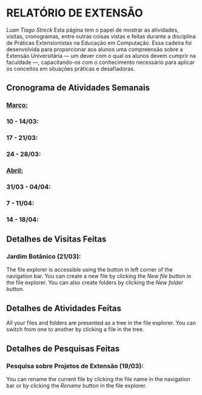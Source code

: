 # RELATÓRIO DE EXTENSÃO
*Luan Tiago Streck*
Esta página tem o papel de mostrar as atividades, visitas, cronogramas, entre outras coisas vistas e feitas durante a disciplina de Práticas Extensionistas na Educação em Computação. Essa cadeira foi desenvolvida para proporcionar aos alunos uma compreensão sobre a Extensão Universitária — um dever com o qual os alunos devem cumprir na faculdade —, capacitando-os com o conhecimento necessário para aplicar os conceitos em situações práticas e desafiadoras.

## Cronograma de Atividades Semanais
### <ins>Março:</ins>
### 10 - 14/03:
### 17 - 21/03:
### 24 - 28/03:
### <ins>Abril:</ins>
### 31/03 - 04/04:
### 7 - 11/04:
### 14 - 18/04:

## Detalhes de Visitas Feitas
### Jardim Botânico (21/03):

The file explorer is accessible using the button in left corner of the navigation bar. You can create a new file by clicking the *New file* button in the file explorer. You can also create folders by clicking the *New folder* button.

## Detalhes de Atividades Feitas

All your files and folders are presented as a tree in the file explorer. You can switch from one to another by clicking a file in the tree.

## Detalhes de Pesquisas Feitas
### Pesquisa sobre Projetos de Extensão (19/03):

You can rename the current file by clicking the file name in the navigation bar or by clicking the *Rename* button in the file explorer.
